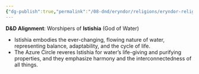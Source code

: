 ```yaml
---
{"dg-publish":true,"permalink":"/08-dnd/eryndor/religions/eryndor-religion-the-azure-circle/"}
---
```




**D&D Alignment**: Worshipers of **Istishia** (God of Water)

- Istishia embodies the ever-changing, flowing nature of water, representing balance, adaptability, and the cycle of life.
- The Azure Circle reveres Istishia for water’s life-giving and purifying properties, and they emphasize harmony and the interconnectedness of all things.
